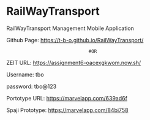 # RailWayTransport
RailWayTransport Management Mobile Application

Github Page: https://t-b-o.github.io/RailWayTransport/      

                                  #OR

ZEIT URL: https://assignment6-oacexgkwom.now.sh/


Username: tbo

password: tbo@123


Portotype URL: https://marvelapp.com/639ad6f

Spaji Prototype: https://marvelapp.com/84bi758


